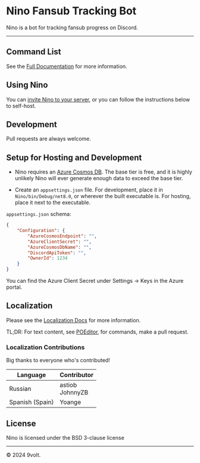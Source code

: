 # Nino Fansub Tracking Bot

Nino is a bot for tracking fansub progress on Discord.

****

## Command List

See the [Full Documentation](./docs/docs.md) for more information.

## Using Nino

You can [invite Nino to your server](https://discord.com/oauth2/authorize?client_id=803068578366095430), or you can follow the instructions below to self-host.

## Development

Pull requests are always welcome.

## Setup for Hosting and Development

 - Nino requires an [Azure Cosmos DB](https://azure.microsoft.com/en-us/products/cosmos-db). The base tier is free, and it is highly unlikely Nino will ever generate enough data to exceed the base tier.

- Create an `appsettings.json` file. For development, place it in `Nino/bin/Debug/net8.0`,
or wherever the built executable is. For hosting, place it next to the executable.

`appsettings.json` schema:

```json
{
    "Configuration": {
        "AzureCosmosEndpoint": "",
        "AzureClientSecret": "",
        "AzureCosmosDbName": "",
        "DiscordApiToken": "",
        "OwnerId": 1234
    }
}
```

You can find the Azure Client Secret under Settings → Keys in the Azure portal.

## Localization

Please see the [Localization Docs](./docs/localization.md) for more information.

TL;DR: For text content, see [POEditor](https://poeditor.com/join/project/jScNllHwy9), for commands, make a pull request.

### Localization Contributions

Big thanks to everyone who's contributed!

| Language | Contributor |
| -------- | ----------- |
| Russian  | astiob<br/>JohnnyZB |
| Spanish (Spain) | Yoange |

## License

Nino is licensed under the BSD 3-clause license

-----

© 2024 9volt.
